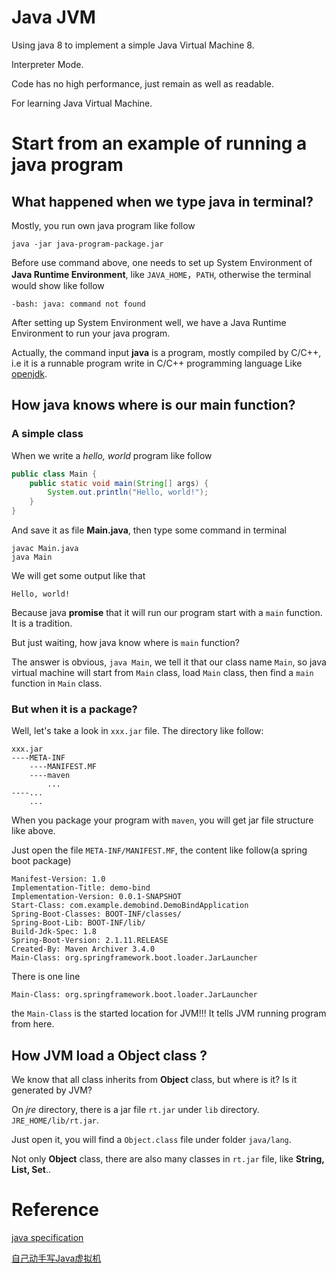 # Java JVM

Using java 8 to implement a simple Java Virtual Machine 8.

Interpreter Mode.

Code has no high performance, just remain as well as readable.

For learning Java Virtual Machine.

# Start from an example of running a java program

## What happened when we type java in terminal?

Mostly, you run own java program like follow

```shell
java -jar java-program-package.jar
```

Before use command above, one needs to set up System Environment of **Java Runtime Environment**, like `JAVA_HOME`，`PATH`, otherwise the terminal would show like follow

```shell
-bash: java: command not found
```

After setting up System Environment well, we have a Java Runtime Environment to run your java program.

Actually, the command input **java** is a program, mostly compiled by C/C++, i.e it is a runnable program write in C/C++ programming language Like [openjdk](http://openjdk.java.net/).

## How java knows where is our main function?

### A simple class

When we write a *hello, world* program like follow

```java
public class Main {
    public static void main(String[] args) {
        System.out.println("Hello, world!");
    }
}
```

And save it as file **Main.java**, then type some command  in terminal

```shell
javac Main.java
java Main
```

We will get some output like that

```shell
Hello, world!
```

Because java **promise** that it will run our program start with a `main` function. It is a tradition.

But just waiting, how java know where is `main` function? 

The answer is obvious, `java Main`, we tell it that our class name `Main`, so java virtual machine will start from `Main` class, load `Main` class, then find a `main` function in `Main` class.

### But when it is a package?

Well, let's take a look in `xxx.jar` file. The directory like follow:

```
xxx.jar
----META-INF
	----MANIFEST.MF
	----maven
		...
----...
	...
```

When you package your program with `maven`, you will get jar file structure like above.

Just open the file `META-INF/MANIFEST.MF`, the content like follow(a spring boot package)

```
Manifest-Version: 1.0
Implementation-Title: demo-bind
Implementation-Version: 0.0.1-SNAPSHOT
Start-Class: com.example.demobind.DemoBindApplication
Spring-Boot-Classes: BOOT-INF/classes/
Spring-Boot-Lib: BOOT-INF/lib/
Build-Jdk-Spec: 1.8
Spring-Boot-Version: 2.1.11.RELEASE
Created-By: Maven Archiver 3.4.0
Main-Class: org.springframework.boot.loader.JarLauncher
```

There is one line

```
Main-Class: org.springframework.boot.loader.JarLauncher
```

the `Main-Class` is the started location for JVM!!! It tells JVM running program from here.

## How JVM load a Object class ?

We know that all class inherits from **Object** class, but where is it? Is it generated by JVM? 

On *jre* directory, there is a jar file `rt.jar` under `lib` directory.  `JRE_HOME/lib/rt.jar`.

Just open it, you will find a `Object.class` file under folder `java/lang`.

Not only **Object** class, there are also many classes in `rt.jar` file, like **String, List, Set**..

# Reference

[java specification](https://docs.oracle.com/javase/specs/)

[自己动手写Java虚拟机](https://book.douban.com/subject/26802084/)


